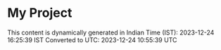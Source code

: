 # My Project

This content is dynamically generated in Indian Time (IST): 2023-12-24 16:25:39 IST
Converted to UTC: 2023-12-24 10:55:39 UTC
